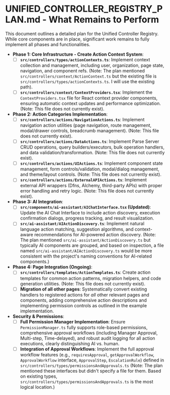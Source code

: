 # UNIFIED_CONTROLLER_REGISTRY_PLAN.md - What Remains to Perform

This document outlines a detailed plan for the Unified Controller Registry. While core components are in place, significant work remains to fully implement all phases and functionalities.

*   **Phase 1: Core Infrastructure - Create Action Context System**:
    -   [ ] **`src/controllers/types/actionContexts.ts`**: Implement context collection and management, including user, organization, page state, navigation, and component refs. (Note: The plan mentioned `src/controllers/context/ActionContext.ts` but the existing file is `src/controllers/types/actionContexts.ts`. I will use the existing path).
    -   [ ] **`src/controllers/context/ContextProviders.tsx`**: Implement the `ContextProviders.tsx` file for React context provider components, ensuring automatic context updates and performance optimization. (Note: This file does not currently exist).
*   **Phase 2: Action Categories Implementation**:
    -   [ ] **`src/controllers/actions/NavigationActions.ts`**: Implement navigation action utilities (page navigation, route management, modal/drawer controls, breadcrumb management). (Note: This file does not currently exist).
    -   [ ] **`src/controllers/actions/DataActions.ts`**: Implement Parse Server CRUD operations, query builders/executors, bulk operation handlers, and data validation/transformation. (Note: This file does not currently exist).
    -   [ ] **`src/controllers/actions/UIActions.ts`**: Implement component state management, form controls/validation, modal/dialog management, and theme/layout controls. (Note: This file does not currently exist).
    -   [ ] **`src/controllers/actions/ExternalAPIActions.ts`**: Implement external API wrappers (Dfns, Alchemy, third-party APIs) with proper error handling and retry logic. (Note: This file does not currently exist).
*   **Phase 3: AI Integration**:
    -   [ ] **`src/components/ai-assistant/AIChatInterface.tsx` (Updated)**: Update the AI Chat Interface to include action discovery, execution confirmation dialogs, progress tracking, and result visualization.
    -   [ ] **`src/ai-assistant/AIActionDiscovery.ts`**: Implement natural language action matching, suggestion algorithms, and context-aware recommendations for AI-powered action discovery. (Note: The plan mentioned `src/ai-assistant/ActionDiscovery.ts` but typically AI components are grouped, and based on inspection, a file named `src/ai-assistant/AIActionDiscovery.ts` would be more consistent with the project's naming conventions for AI-related components.)
*   **Phase 4: Page Integration (Ongoing)**:
    -   [ ] **`src/controllers/templates/ActionTemplates.ts`**: Create action templates for common action patterns, migration helpers, and code generation utilities. (Note: This file does not currently exist).
    -   [ ] **Migration of all other pages**: Systematically convert existing handlers to registered actions for *all* other relevant pages and components, adding comprehensive action descriptions and implementing permission controls as outlined in the example implementation.
*   **Security & Permissions**:
    -   [ ] **Full Permission Manager Implementation**: Ensure `PermissionManager.ts` fully supports role-based permissions, comprehensive approval workflows (including Manager Approval, Multi-step, Time-delayed), and robust audit logging for all action executions, clearly distinguishing AI vs. human.
    -   [ ] **Integration of Approval Workflows**: Implement the full approval workflow features (e.g., `requiresApproval`, `getApprovalWorkflow`, `ApprovalWorkflow` interface, `ApprovalStep`, `EscalationRule`) defined in `src/controllers/types/permissionsAndApprovals.ts` (Note: The plan mentioned these interfaces but didn't specify a file for them. Based on existing types, `src/controllers/types/permissionsAndApprovals.ts` is the most logical location.)